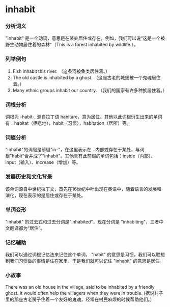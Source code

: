 # inhabit

### 分析词义

  

"Inhabit" 是一个动词，意思是在某处居住或存在，例如，我们可以说“这是一个被野生动物居住着的森林”（This is a forest inhabited by wildlife.）。

  

### 列举例句

  

1.  Fish inhabit this river. （这条河被鱼类居住着。）
2.  The old castle is inhabited by a ghost. （这座古老的城堡被一个鬼魂居住着。）
3.  Many ethnic groups inhabit our country. （我们的国家有许多种族居住着。）

  

### 词根分析

  

词根为 -habit-, 源自拉丁语 habitare，意为居住。其他以此词根衍生出来的单词有：habitat（栖息地），habit（习惯），habitation（居所）等。

  

### 词缀分析

  

"inhabit"的词缀是前缀"in-"，在这里表示在...内部或存在于某处，与词根"habit"合并成了"inhabit"。其他具有此前缀的单词包括：inside（内部）、input（输入）、increase（增加）等。

  

### 发展历史和文化背景

  

该单词源自中世纪拉丁文，首先在16世纪中叶出现在英语中，随着语言的发展和演化，现在表示的是居住或存在于某处。

  

### 单词变形

  

"inhabit" 的过去式和过去分词是"inhabited"，现在分词是 "inhabiting"，三者中文翻译都为“居住”。

  

### 记忆辅助

  

我们可以通过词根记忆法来记住这个单词， "habit" 的意思是习惯，我们可以联想到我们习惯做的事情是住在家里，于是我们就可以记住 "inhabit" 的意思是居住。

  

### 小故事

  

There was an old house in the village, said to be inhabited by a friendly ghost. It would often help the villagers when they were in trouble. (据说村子里的那座古老房子住着一个友好的鬼魂，经常在村民麻烦的时候帮助他们。)
